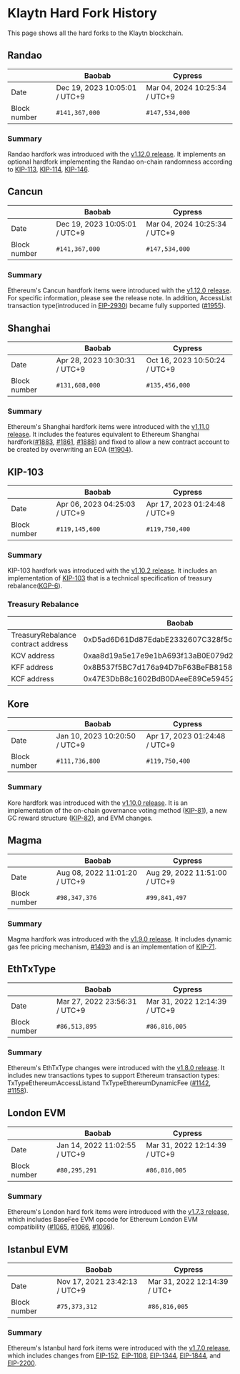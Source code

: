 # Klaytn Hard Fork History

This page shows all the hard forks to the Klaytn blockchain.

## Randao
| ` ` | Baobab                        | Cypress                       |
| --------------- |-------------------------------|-------------------------------|
| Date | Dec 19, 2023 10:05:01 / UTC+9 | Mar 04, 2024 10:25:34 / UTC+9 |
| Block number  | `#141,367,000`                | `#147,534,000`                |

### Summary
Randao hardfork was introduced with the [v1.12.0 release](https://github.com/klaytn/klaytn/releases/tag/v1.12.0). It implements an optional hardfork implementing the Randao on-chain randomness according to [KIP-113](https://kips.klaytn.foundation/KIPs/kip-113), [KIP-114](https://kips.klaytn.foundation/KIPs/kip-114), [KIP-146](https://kips.klaytn.foundation/KIPs/kip-146).

## Cancun
| ` ` | Baobab                        | Cypress                       |
| --------------- |-------------------------------|-------------------------------|
| Date | Dec 19, 2023 10:05:01 / UTC+9 | Mar 04, 2024 10:25:34 / UTC+9 |
| Block number  | `#141,367,000`                | `#147,534,000`                |

### Summary
Ethereum's Cancun hardfork items were introduced with the [v1.12.0 release](https://github.com/klaytn/klaytn/releases/tag/v1.12.0). For specific information, please see the release note. In addition, AccessList transaction type(introduced in [EIP-2930](https://eips.ethereum.org/EIPS/eip-2930)) became fully supported ([#1955](https://github.com/klaytn/klaytn/pull/1955)).  

## Shanghai
| ` ` | Baobab                        | Cypress                       |
| --------------- |-------------------------------|-------------------------------|
| Date | Apr 28, 2023 10:30:31 / UTC+9 | Oct 16, 2023 10:50:24 / UTC+9 |
| Block number  | `#131,608,000`                | `#135,456,000`                |

### Summary
Ethereum's Shanghai hardfork items were introduced with the [v1.11.0 release](https://github.com/klaytn/klaytn/releases/tag/v1.11.0). It includes the features equivalent to Ethereum Shanghai hardfork([#1883](https://github.com/klaytn/klaytn/pull/1883), [#1861](https://github.com/klaytn/klaytn/pull/1861), [#1888](https://github.com/klaytn/klaytn/pull/1888)) and fixed to allow a new contract account to be created by overwriting an EOA ([#1904](https://github.com/klaytn/klaytn/pull/1904)).

## KIP-103 <a id="kip-103"></a>

| ` ` | Baobab | Cypress |
| --------------- | --------------- | --------------- |
| Date | Apr 06, 2023 04:25:03 / UTC+9 | Apr 17, 2023 01:24:48 / UTC+9 |
| Block number  | `#119,145,600`  | `#119,750,400` |

### Summary

KIP-103 hardfork was introduced with the [v1.10.2 release](https://github.com/klaytn/klaytn/releases/tag/v1.10.2). It includes an implementation of [KIP-103](https://kips.klaytn.foundation/KIPs/kip-103) that is a technical specification of treasury rebalance([KGP-6](https://govforum.klaytn.foundation/t/kgp-6-proposal-to-establish-a-sustainable-and-verifiable-klay-token-economy/157)).


### Treasury Rebalance <a id="treasury-rebalance"></a>

| ` ` | Baobab | Cypress |
| --------------- | --------------- | --------------- |
| TreasuryRebalance contract address | 0xD5ad6D61Dd87EdabE2332607C328f5cc96aeCB95 | 0xD5ad6D61Dd87EdabE2332607C328f5cc96aeCB95 |
| KCV address | 0xaa8d19a5e17e9e1bA693f13aB0E079d274a7e51E | 0x4f04251064274252D27D4af55BC85b68B3adD992 |
| KFF address | 0x8B537f5BC7d176a94D7bF63BeFB81586EB3D1c0E | 0x85D82D811743b4B8F3c48F3e48A1664d1FfC2C10 |
| KCF address | 0x47E3DbB8c1602BdB0DAeeE89Ce59452c4746CA1C | 0xdd4C8d805fC110369D3B148a6692F283ffBDCcd3 |


## Kore <a id="kore"></a>
| ` ` | Baobab | Cypress |
| --------------- | --------------- | --------------- |
| Date | Jan 10, 2023 10:20:50 / UTC+9 | Apr 17, 2023 01:24:48 / UTC+9 |
| Block number  | `#111,736,800`  | `#119,750,400` |

### Summary

Kore hardfork was introduced with the [v1.10.0 release](https://github.com/klaytn/klaytn/releases/tag/v1.10.0). It is an implementation of the on-chain governance voting method ([KIP-81](https://kips.klaytn.foundation/KIPs/kip-81)), a new GC reward structure ([KIP-82](https://kips.klaytn.foundation/KIPs/kip-82)), and EVM changes.


## Magma <a id="magma"></a>
| ` ` | Baobab | Cypress |
| --------------- | --------------- | --------------- |
| Date | Aug 08, 2022 11:01:20 / UTC+9 | Aug 29, 2022 11:51:00 / UTC+9 |
| Block number  | `#98,347,376`  | `#99,841,497` |

### Summary

Magma hardfork was introduced with the [v1.9.0 release](https://github.com/klaytn/klaytn/releases/tag/v1.9.0). It includes dynamic gas fee pricing mechanism, [#1493](https://github.com/klaytn/klaytn/pull/1493)) and is an implementation of [KIP-71](https://kips.klaytn.foundation/KIPs/kip-71).

## EthTxType <a id="eth-tx-type"></a>

| ` ` | Baobab | Cypress |
| --------------- | --------------- | --------------- |
| Date | Mar 27, 2022 23:56:31 / UTC+9 | Mar 31, 2022 12:14:39 / UTC+9 |
| Block number  | `#86,513,895`  | `#86,816,005` |

### Summary

Ethereum's EthTxType changes were introduced with the [v1.8.0 release](https://github.com/klaytn/klaytn/releases/tag/v1.8.0). It includes new transactions types to support Ethereum transaction types: TxTypeEthereumAccessListand TxTypeEthereumDynamicFee ([#1142](https://github.com/klaytn/klaytn/pull/1142), [#1158](https://github.com/klaytn/klaytn/pull/1158)).

## London EVM <a id="london-evm"></a>

| ` ` | Baobab | Cypress |
| --------------- | --------------- | --------------- |
| Date | Jan 14, 2022 11:02:55 / UTC+9 | Mar 31, 2022 12:14:39 / UTC+9 |
| Block number  | `#80,295,291`  | `#86,816,005` |

### Summary

Ethereum's London hard fork items were introduced with the [v1.7.3 release](https://github.com/klaytn/klaytn/releases/tag/v1.7.3), which includes BaseFee EVM opcode for Ethereum London EVM compatibility ([#1065](https://github.com/klaytn/klaytn/pull/1065), [#1066](https://github.com/klaytn/klaytn/pull/1066), [#1096](https://github.com/klaytn/klaytn/pull/1096)).

## Istanbul EVM <a id="istanbul-evm"></a>

| ` ` | Baobab | Cypress |
| --------------- | --------------- | --------------- |
| Date | Nov 17, 2021 23:42:13 / UTC+9 |  Mar 31, 2022 12:14:39 / UTC+ |
| Block number  | `#75,373,312`  | `#86,816,005` |

### Summary

Ethereum's Istanbul hard fork items were introduced with the [v1.7.0 release](https://github.com/klaytn/klaytn/releases/tag/v1.7.0), which includes changes from [EIP-152](https://eips.ethereum.org/EIPS/eip-152), [EIP-1108](https://eips.ethereum.org/EIPS/eip-1108), [EIP-1344](https://eips.ethereum.org/EIPS/eip-1344), [EIP-1844](https://eips.ethereum.org/EIPS/eip-1844), and [EIP-2200](https://eips.ethereum.org/EIPS/eip-2200).

